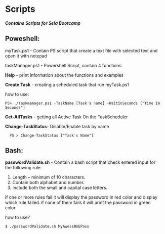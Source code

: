 # Scripts
<h5>Contains Scripts for Sela Bootcamp</h5>

<h2>Poweshell:</h2>
<p>
myTask.ps1 - Contain PS script that create a text file with selected text and open it with notepad
</p>

taskManager.ps1 - Powershell Script, contain 4 functions:

  **Help** - print information about the functions and examples

  **Create Task** - creating a scheduled task that run myTask.ps1
	
how to use:

	PS> ./taskmanager.ps1 -TaskName [Task's name] -WaitInSeconds ["Time In Seconds"]
		 
		   


  **Get-AllTasks** - getting all Active Task On the TaskScheduler


  **Change-TaskStatus**- Disable/Enable task by name

	  PS > Change-TaskStatus ["Task's Name"]
	  
	  
<h2>Bash:</h2>

**passwordValidate.sh** - Contain a bash script that check entered input for the following rule:
1. Length – minimum of 10 characters.
2. Contain both alphabet and number.
3. Include both the small and capital case letters.
	   
if one or more rules fail it will display the password in red color and display which rule failed.
if none of them fails it will print the password in green color

how to use?

	$ ./passwordValidate.sh MyAwess0mEPass



